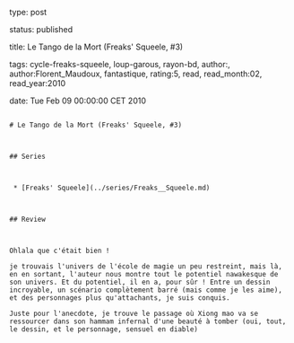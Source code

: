 type: post
status: published
title: Le Tango de la Mort (Freaks' Squeele, #3)
tags:  cycle-freaks-squeele,  loup-garous,  rayon-bd, author:, author:Florent_Maudoux, fantastique, rating:5, read, read_month:02, read_year:2010
date: Tue Feb 09 00:00:00 CET 2010
~~~~~~
# Le Tango de la Mort (Freaks' Squeele, #3)

## Series

 * [Freaks' Squeele](../series/Freaks__Squeele.md)

## Review

Ohlala que c'était bien !  
je trouvais l'univers de l'école de magie un peu restreint, mais là, en en sortant, l'auteur nous montre tout le potentiel nawakesque de son univers. Et du potentiel, il en a, pour sûr ! Entre un dessin incroyable, un scénario complètement barré (mais comme je les aime), et des personnages plus qu'attachants, je suis conquis.  
Juste pour l'anecdote, je trouve le passage où Xiong mao va se ressourcer dans son hammam infernal d'une beauté à tomber (oui, tout, le dessin, et le personnage, sensuel en diable)